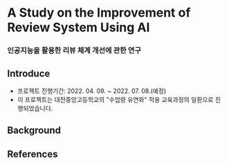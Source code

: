 # A Study on the Improvement of Review System Using AI
### 인공지능을 활용한 리뷰 체계 개선에 관한 연구<br>

## Introduce
* 프로젝트 진행기간: 2022. 04. 09. ~ 2022. 07. 08.(예정)
* 이 프로젝트는 대전중앙고등학교의 "수업량 유연화" 적용 교육과정의 일환으로 진행되었습니다.

## Background

## References
